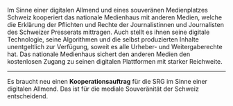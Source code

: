 Im Sinne einer digitalen Allmend und eines souveränen Medienplatzes Schweiz
kooperiert das nationale Medienhaus mit anderen Medien, welche die Erklärung
der Pflichten und Rechte der Journalistinnen und Journalisten des Schweizer
Presserats mittragen. Auch stellt es ihnen seine digitale Technologie, seine
Algorithmen und die selbst produzierten Inhalte unentgeltlich zur Verfügung,
soweit es alle Urheber- und Weitergaberechte hat. Das nationale Medienhaus
sichert den anderen Medien den kostenlosen Zugang zu seinen digitalen
Plattformen mit starker Reichweite.

---

Es braucht neu einen **Kooperationsauftrag** für die SRG im Sinne einer
digitalen Allmend.  Das ist für die mediale Souveränität der Schweiz
entscheidend.
